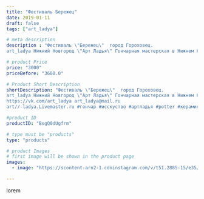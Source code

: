 ```yaml
---
title: "Фестиваль Бережец"
date: 2019-01-11
draft: false
tags: ["art_ladya"]

# meta description
description : "Фестиваль \"Бережец\"  город Гороховец. 
art_ladya Нижний Новгород \"Арт Ладья\" Гончарная мастерская в Нижнем Новгороде. Изготовление керамики и мастер//-класс"

# product Price
price: "3000"
priceBefore: "3600.0"

# Product Short Description
shortDescription: "Фестиваль \"Бережец\"  город Гороховец. 
art_ladya Нижний Новгород \"Арт Ладья\" Гончарная мастерская в Нижнем Новгороде. Изготовление керамики и мастер//-классы по обучению. 
https://vk.com/art_ladya art_ladya@mail.ru 
art//-ladya.Livemaster.ru #гончар #исскуство #артладья #potter #керамикадляинтерьера #керамикаручнаяработа #гончарнаямастерская #керамиканазаказ #handmade #посудаизглины #керамика #гончарнаяпосуда #эксклюзивнаякерамика #dishes #decor #ceramicar #nntoday #claygoods #фестиваль #earthenware #ceramic #design #artladya #мастеркласс #нижнийновгород #ceramicart #обучение #гончарныйкруг #clay #авторскаякерамика"

#product ID
productID: "BsgQ0dUgfrm"

# type must be "products"
type: "products"

# product Images
# first image will be shown in the product page
images:
  - image: "https://scontent-arn2-1.cdninstagram.com/v/t51.2885-15/e35/47585311_2138122396501695_7539964329847771258_n.jpg?tp=1&_nc_ht=scontent-arn2-1.cdninstagram.com&_nc_cat=103&_nc_ohc=CGepl4ozN60AX8tjlNn&ccb=7-4&oh=f54d4537d6f81b3ebd88a836de2d6564&oe=60843767&_nc_sid=86f79a&ig_cache_key=MTk1NDYzNjIxMTkxODMzODc5MA%3D%3D.2-ccb7-4"

---
```

lorem

